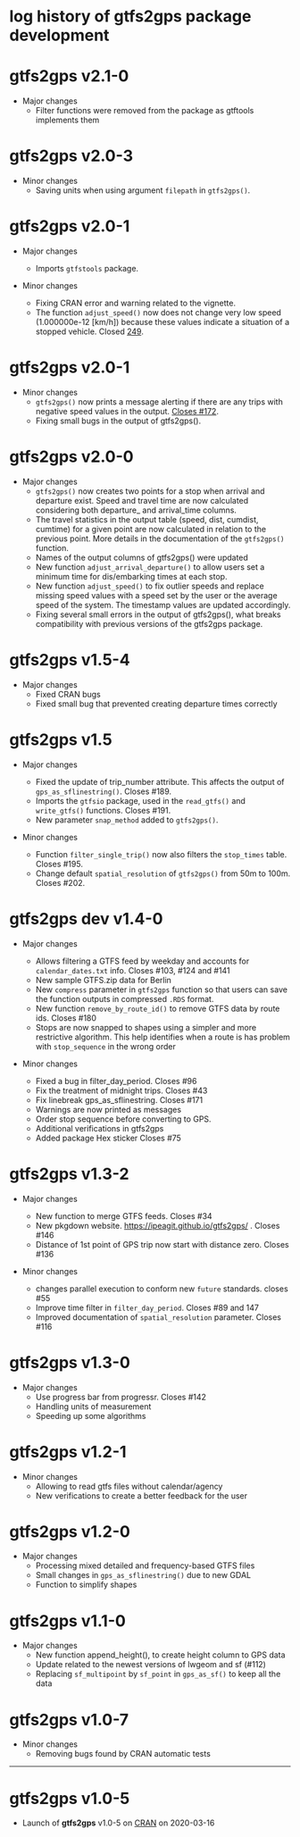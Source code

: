 # log history of gtfs2gps package development

# gtfs2gps v2.1-0
* Major changes
  * Filter functions were removed from the package as gtftools implements them

# gtfs2gps v2.0-3
* Minor changes
  * Saving units when using argument `filepath` in `gtfs2gps()`.

# gtfs2gps v2.0-1

* Major changes
  * Imports `gtfstools` package.

* Minor changes
  * Fixing CRAN error and warning related to the vignette.
  * The function `adjust_speed()` now does not change very low speed (1.000000e-12 [km/h]) because these values indicate a situation of a stopped vehicle. Closed [249](https://github.com/ipeaGIT/gtfs2gps/issues/249).


# gtfs2gps v2.0-1

* Minor changes
  * `gtfs2gps()` now prints a message alerting if there are any trips with negative speed values in the output. [Closes #172](https://github.com/ipeaGIT/gtfs2gps/issues/172).
  * Fixing small bugs in the output of gtfs2gps().




# gtfs2gps v2.0-0
* Major changes
  * `gtfs2gps()` now creates two points for a stop when arrival and departure exist. Speed and travel time are now calculated considering both departure_ and arrival_time columns.
  * The travel statistics in the output table (speed, dist, cumdist, cumtime) for a given point are now calculated in relation to the previous point. More details in the documentation of the `gtfs2gps()` function.
  * Names of the output columns of gtfs2gps() were updated
  * New function `adjust_arrival_departure()` to allow users set a minimum time for dis/embarking times at each stop.
  * New function `adjust_speed()` to fix outlier speeds and replace missing speed values with a speed set by the user or the average speed of the system. The timestamp values are updated accordingly.
  * Fixing several small errors in the output of gtfs2gps(), what breaks compatibility with previous versions of the gtfs2gps package.




# gtfs2gps v1.5-4
* Major changes
  * Fixed CRAN bugs
  * Fixed small bug that prevented creating departure times correctly



# gtfs2gps v1.5

* Major changes
  * Fixed the update of trip_number attribute. This affects the output of `gps_as_sflinestring()`. Closes #189.
  * Imports the `gtfsio` package, used in the `read_gtfs()` and `write_gtfs()` functions. Closes #191.
  * New parameter `snap_method` added to `gtfs2gps()`.

* Minor changes
  * Function `filter_single_trip()` now also filters the `stop_times` table. Closes #195.
  * Change default `spatial_resolution` of `gtfs2gps()` from 50m to 100m. Closes #202.



# gtfs2gps dev v1.4-0

* Major changes
  - Allows filtering a GTFS feed by weekday and accounts for `calendar_dates.txt` info. Closes #103, #124 and #141
  - New sample GTFS.zip data for Berlin
  - New `compress` parameter in `gtfs2gps` function so that users can save the function outputs in compressed `.RDS` format.
  - New function `remove_by_route_id()` to remove GTFS data by route ids. Closes #180
  - Stops are now snapped to shapes using a simpler and more restrictive algorithm. This help identifies when a route is has problem with `stop_sequence` in the wrong order

* Minor changes
  * Fixed a bug in filter_day_period. Closes #96
  * Fix the treatment of midnight trips. Closes #43
  * Fix linebreak gps_as_sflinestring. Closes #171
  * Warnings are now printed as messages
  * Order stop sequence before converting to GPS.
  * Additional verifications in gtfs2gps
  * Added package Hex sticker Closes #75



# gtfs2gps v1.3-2

* Major changes
  * New function to merge GTFS feeds. Closes #34
  * New pkgdown website. https://ipeagit.github.io/gtfs2gps/ . Closes #146
  * Distance of 1st point of GPS trip now start with distance zero. Closes #136

* Minor changes
  * changes parallel execution to conform new `future` standards. closes #55
  * Improve time filter in `filter_day_period`. Closes #89 and 147
  * Improved documentation of  `spatial_resolution` parameter. Closes #116


# gtfs2gps v1.3-0

* Major changes
  * Use progress bar from progressr. Closes #142
  * Handling units of measurement
  * Speeding up some algorithms


# gtfs2gps v1.2-1

* Minor changes
  * Allowing to read gtfs files without calendar/agency
  * New verifications to create a better feedback for the user


# gtfs2gps v1.2-0

* Major changes
  * Processing mixed detailed and frequency-based GTFS files
  * Small changes in `gps_as_sflinestring()` due to new GDAL
  * Function to simplify shapes


# gtfs2gps v1.1-0

* Major changes
  * New function append_height(), to create height column to GPS data
  * Update related to the newest versions of lwgeom and sf (#112)
  * Replacing `sf_multipoint` by `sf_point` in `gps_as_sf()` to keep all the data


# gtfs2gps v1.0-7

* Minor changes
  * Removing bugs found by CRAN automatic tests

-------------------------------------------------------
# gtfs2gps v1.0-5

* Launch of **gtfs2gps** v1.0-5 on [CRAN](https://CRAN.R-project.org/package=gtfs2gps) on 2020-03-16
